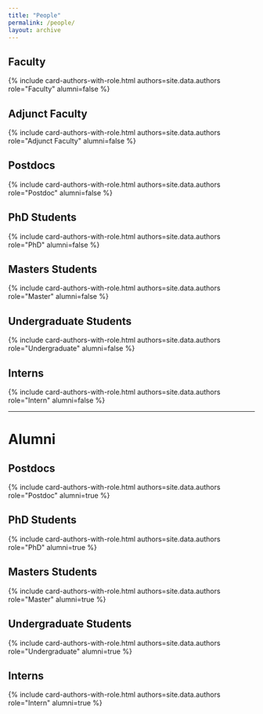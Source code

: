 ```yaml
---
title: "People"
permalink: /people/
layout: archive
---
```



## Faculty

{% include card-authors-with-role.html authors=site.data.authors role="Faculty" alumni=false %}

## Adjunct Faculty

{% include card-authors-with-role.html authors=site.data.authors role="Adjunct Faculty" alumni=false %}

## Postdocs

{% include card-authors-with-role.html authors=site.data.authors role="Postdoc" alumni=false %}

## PhD Students

{% include card-authors-with-role.html authors=site.data.authors role="PhD" alumni=false %}

## Masters Students

{% include card-authors-with-role.html authors=site.data.authors role="Master" alumni=false %}

## Undergraduate Students

{% include card-authors-with-role.html authors=site.data.authors role="Undergraduate" alumni=false %}

## Interns

{% include card-authors-with-role.html authors=site.data.authors role="Intern" alumni=false %}

---

# Alumni


## Postdocs

{% include card-authors-with-role.html authors=site.data.authors role="Postdoc" alumni=true %}

## PhD Students

{% include card-authors-with-role.html authors=site.data.authors role="PhD" alumni=true %}

## Masters Students

{% include card-authors-with-role.html authors=site.data.authors role="Master" alumni=true %}

## Undergraduate Students

{% include card-authors-with-role.html authors=site.data.authors role="Undergraduate" alumni=true %}

## Interns

{% include card-authors-with-role.html authors=site.data.authors role="Intern" alumni=true %}
